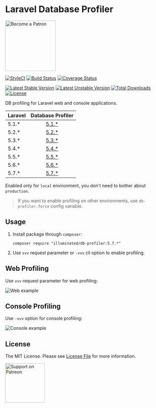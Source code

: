 # Laravel Database Profiler

[<img src="https://user-images.githubusercontent.com/1286821/43083932-4915853a-8ea0-11e8-8983-db9e0f04e772.png" alt="Become a Patron" width="160" />](https://www.patreon.com/illuminated)

[![StyleCI](https://styleci.io/repos/68023936/shield?branch=5.7&style=flat)](https://styleci.io/repos/68023936)
[![Build Status](https://travis-ci.org/dmitry-ivanov/laravel-db-profiler.svg?branch=5.7)](https://travis-ci.org/dmitry-ivanov/laravel-db-profiler)
[![Coverage Status](https://coveralls.io/repos/github/dmitry-ivanov/laravel-db-profiler/badge.svg?branch=5.7)](https://coveralls.io/github/dmitry-ivanov/laravel-db-profiler?branch=5.7)

[![Latest Stable Version](https://poser.pugx.org/illuminated/db-profiler/v/stable)](https://packagist.org/packages/illuminated/db-profiler)
[![Latest Unstable Version](https://poser.pugx.org/illuminated/db-profiler/v/unstable)](https://packagist.org/packages/illuminated/db-profiler)
[![Total Downloads](https://poser.pugx.org/illuminated/db-profiler/downloads)](https://packagist.org/packages/illuminated/db-profiler)
[![License](https://poser.pugx.org/illuminated/db-profiler/license)](https://packagist.org/packages/illuminated/db-profiler)

DB profiling for Laravel web and console applications.

| Laravel | Database Profiler                                                      |
| ------- | :--------------------------------------------------------------------: |
| 5.1.*   | [5.1.*](https://github.com/dmitry-ivanov/laravel-db-profiler/tree/5.1) |
| 5.2.*   | [5.2.*](https://github.com/dmitry-ivanov/laravel-db-profiler/tree/5.2) |
| 5.3.*   | [5.3.*](https://github.com/dmitry-ivanov/laravel-db-profiler/tree/5.3) |
| 5.4.*   | [5.4.*](https://github.com/dmitry-ivanov/laravel-db-profiler/tree/5.4) |
| 5.5.*   | [5.5.*](https://github.com/dmitry-ivanov/laravel-db-profiler/tree/5.5) |
| 5.6.*   | [5.6.*](https://github.com/dmitry-ivanov/laravel-db-profiler/tree/5.6) |
| 5.7.*   | [5.7.*](https://github.com/dmitry-ivanov/laravel-db-profiler/tree/5.7) |

Enabled only for `local` environment, you don't need to bother about `production`.

> If you want to enable profiling on other environments, use `db-profiler.force` config variable.

## Usage

1. Install package through `composer`:

    ```shell
    composer require "illuminated/db-profiler:5.7.*"
    ```

2. Use `vvv` request parameter or `-vvv` cli option to enable profiling.

## Web Profiling

Use `vvv` request parameter for web profiling:

![Web example](doc/img/example-web.gif)

## Console Profiling

Use `-vvv` option for console profiling:

![Console example](doc/img/example-console.gif)

## License

The MIT License. Please see [License File](LICENSE) for more information.

[<img src="https://user-images.githubusercontent.com/1286821/43086829-ff7c006e-8ea6-11e8-8b03-ecf97ca95b2e.png" alt="Support on Patreon" width="125" />](https://www.patreon.com/illuminated)
